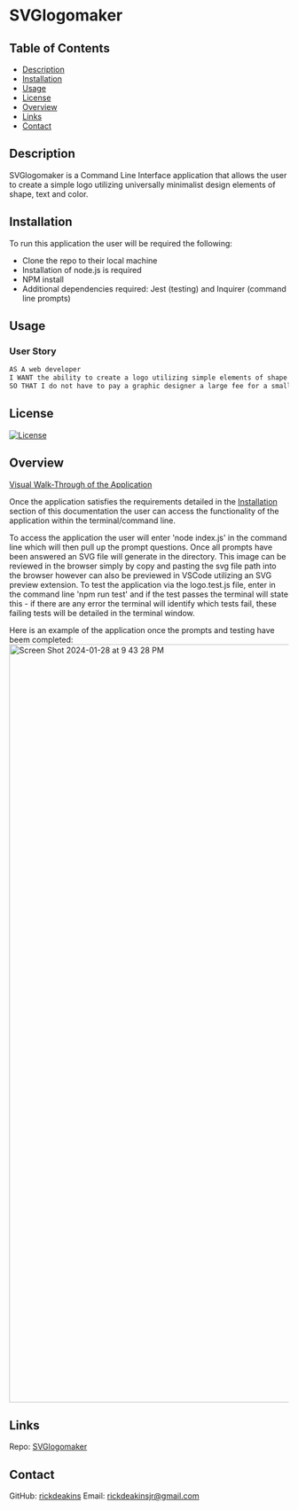 # SVGlogomaker

## Table of Contents
- [Description](#description)
- [Installation](#installation)
- [Usage](#usage)
- [License](#license)
- [Overview](#overview)
- [Links](#links)
- [Contact](#contact)

## Description
SVGlogomaker is a Command Line Interface application that allows the user to create a simple logo utilizing universally minimalist design elements of shape, text and color. 

## Installation
To run this application the user will be required the following:
- Clone the repo to their local machine
- Installation of node.js is required
- NPM install
- Additional dependencies required: Jest (testing) and Inquirer (command line prompts)

## Usage
### User Story
```md
AS A web developer
I WANT the ability to create a logo utilizing simple elements of shape and color
SO THAT I do not have to pay a graphic designer a large fee for a small project
```

## License
[![License](https://img.shields.io/badge/License-Apache_2.0-blue.svg)](https://opensource.org/licenses/Apache-2.0)

## Overview
[Visual Walk-Through of the Application](https://drive.google.com/file/d/106gcv1U7301nQjK1TfCLyY4EppTIkfqI/view)

Once the application satisfies the requirements detailed in the [Installation](#installation) section of this documentation the user can access the functionality of the application within the terminal/command line.

To access the application the user will enter 'node index.js' in the command line which will then pull up the prompt questions.
Once all prompts have been answered an SVG file will generate in the directory. This image can be reviewed in the browser simply by copy and pasting the svg file path into the browser however can also be previewed in VSCode utilizing an SVG preview extension.
To test the application via the logo.test.js file, enter in the command line 'npm run test' and if the test passes the terminal will state this - if there are any error the terminal will identify which tests fail, these failing tests will be detailed in the terminal window.

Here is an example of the application once the prompts and testing have beem completed:
<img width="1368" alt="Screen Shot 2024-01-28 at 9 43 28 PM" src="https://github.com/rickdeakins/SVGlogomaker/assets/141289243/918bcb0d-47de-4462-9cf4-51f17d35fbbe">

## Links
Repo: [SVGlogomaker](https://github.com/rickdeakins/SVGlogomaker)

## Contact
GitHub: [rickdeakins](https://github.com/rickdeakins)
Email: [rickdeakinsjr@gmail.com](mailto:rickdeakinsjr@gmail.com)
